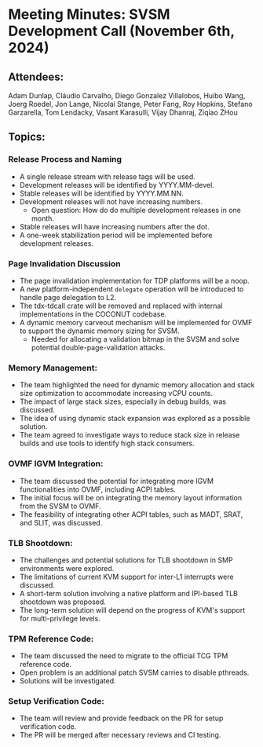 # Meeting Minutes: SVSM Development Call (November 6th, 2024)

## Attendees:

Adam Dunlap, Cláudio Carvalho, Diego Gonzalez Villalobos, Huibo Wang, Joerg Roedel, Jon Lange, Nicolai Stange, Peter Fang, Roy Hopkins, Stefano Garzarella, Tom Lendacky, Vasant Karasulli, Vijay Dhanraj, Ziqiao ZHou

## Topics:

### Release Process and Naming

* A single release stream with release tags will be used.
* Development releases will be identified by YYYY.MM-devel.
* Stable releases will be identified by YYYY.MM.NN.
* Development releases will not have increasing numbers.
  * Open question: How do do multiple development releases in one month.
* Stable releases will have increasing numbers after the dot.
* A one-week stabilization period will be implemented before development releases.

### Page Invalidation Discussion

* The page invalidation implementation for TDP platforms will be a noop.
* A new platform-independent `delegate` operation will be introduced to handle page delegation to L2.
* The tdx-tdcall crate will be removed and replaced with internal implementations in the COCONUT codebase.
* A dynamic memory carveout mechanism will be implemented for OVMF to support the dynamic memory sizing for SVSM.
  * Needed for allocating a validation bitmap in the SVSM and solve potential double-page-validation attacks.

### Memory Management:

* The team highlighted the need for dynamic memory allocation and stack size optimization to accommodate increasing vCPU counts.
* The impact of large stack sizes, especially in debug builds, was discussed.
* The idea of using dynamic stack expansion was explored as a possible solution.
* The team agreed to investigate ways to reduce stack size in release builds and use tools to identify high stack consumers.

### OVMF IGVM Integration:

* The team discussed the potential for integrating more IGVM functionalities into OVMF, including ACPI tables.
* The initial focus will be on integrating the memory layout information from the SVSM to OVMF.
* The feasibility of integrating other ACPI tables, such as MADT, SRAT, and SLIT, was discussed.

### TLB Shootdown:

* The challenges and potential solutions for TLB shootdown in SMP environments were explored.
* The limitations of current KVM support for inter-L1 interrupts were discussed.
* A short-term solution involving a native platform and IPI-based TLB shootdown was proposed.
* The long-term solution will depend on the progress of KVM's support for multi-privilege levels.

### TPM Reference Code:

* The team discussed the need to migrate to the official TCG TPM reference code.
* Open problem is an additional patch SVSM carries to disable pthreads.
* Solutions will be investigated.

### Setup Verification Code:

* The team will review and provide feedback on the PR for setup verification code.
* The PR will be merged after necessary reviews and CI testing.
